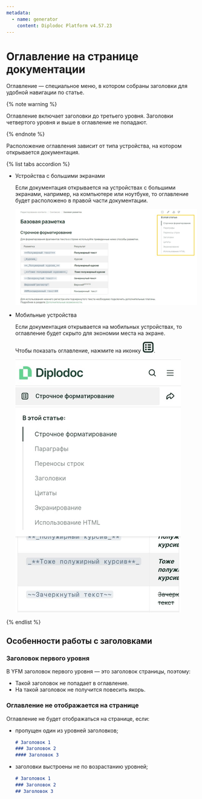 ```yaml
---
metadata:
  - name: generator
    content: Diplodoc Platform v4.57.23
---
```

# Оглавление на странице документации

Оглавление — специальное меню, в котором собраны заголовки для удобной навигации по статье.

{% note warning %}

Оглавление включает заголовки до третьего уровня. Заголовки четвертого уровня и выше в оглавление не попадают.

{% endnote %}

Расположение оглавления зависит от типа устройства, на котором открывается документация.

{% list tabs accordion %}

- Устройства с большими экранами

  Если документация открывается на устройствах с большими экранами, например, на компьютере или ноутбуке, то оглавление будет расположено в правой части документации.

  ![](../_images/minitoc_desktop.jpg)

- Мобильные устройства

  Если документация открывается на мобильных устройствах, то оглавление будет скрыто для экономии места на экране.
  
  Чтобы показать оглавление, нажмите на иконку ![](../_images/minitoc_icon.jpg).

  ![](../_images/minitoc_mobile.jpg)

{% endlist %}

## Особенности работы с заголовками

### Заголовок первого уровня

В YFM заголовок первого уровня — это заголовок страницы, поэтому:

- Такой заголовок не попадает в оглавление.
- На такой заголовок не получится повесить якорь.

### Оглавление не отображается на странице

Оглавление не будет отображаться на странице, если:

- пропущен один из уровней заголовков;

  ```markdown
  # Заголовок 1
  ### Заголовок 2
  #### Заголовок 3
  ```

- заголовки выстроены не по возрастанию уровней;

  ```markdown
  # Заголовок 1
  ### Заголовок 2
  ## Заголовок 3
  ```